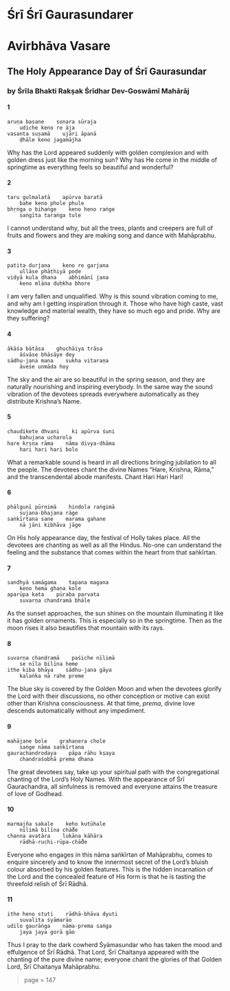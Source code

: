 # Śrī Śrī Gaurasundarer
# Avirbhāva Vasare

## The Holy Appearance Day of Śrī Gaurasundar

### by Śrīla Bhakti Rakṣak Śrīdhar Dev-Goswāmī Mahārāj

#### 1

    aruṇa basane    sonara sūraja
        udiche keno re āja
    vasanta suṣamā    ujāri āpanā
        ḍhāle keno jagamājha

Why has the Lord appeared suddenly with golden complexion and with golden dress just like the morning sun? Why has He come in the middle of springtime as everything feels so beautiful and wonderful?

#### 2

    taru gulmalatā    apūrva baratā
        bahe keno phole phule
    bhṛṅga o bihaṅge    keno heno raṅge
        saṅgīta taraṅga tule

I cannot understand why, but all the trees, plants and creepers are full of fruits and flowers and they are making song and dance with Mahāprabhu.

#### 3

    patita durjana    keno re garjana
        ullāse phāṭhiyā poḍe
    vidyā kula dhana    abhimānī jana
        keno mlāna duḥkha bhore

I am very fallen and unqualified. Why is this sound vibration coming to me, and why am I getting inspiration through it. Those who have high caste, vast knowledge and material wealth, they have so much ego and pride. Why are they suffering?

#### 4

    ākāśa bātāsa    ghuchāiya trāsa
        āśvāse bhāsāye dey
    sādhu-jana mana    sukha vitaraṇa
        āveśe unmāda hoy

The sky and the air are so beautiful in the spring season, and they are naturally nourishing and inspiring everybody. In the same way the sound vibration of the devotees spreads everywhere automatically as they distribute Krishna’s Name.

#### 5

    chaudikete dhvani    ki apūrva śuni
        bahujana ucharola
    hare kṛṣṇa rāma    nāma divya-dhāma
        hari hari hari bolo

What a remarkable sound is heard in all directions bringing jubilation to all the people. The devotees chant the divine Names “Hare, Krishna, Rāma,” and the transcendental abode manifests. Chant Hari Hari Hari!

#### 6

    phālgunī pūrṇimā    hindola raṅgimā
        sujana-bhajana rāge
    saṅkīrtana sane    marama gahane
        nā jāni kibhāva jāge

On His holy appearance day, the festival of Holly takes place. All the devotees are chanting as well as all the Hindus. No-one can understand the feeling and the substance that comes within the heart from that saṅkīrtan.

#### 7

    sandhyā samāgama    tapana magana
        keno hema ghana kole
    aparūpa kata    pūraba parvata
        suvarṇa chandramā bhāle

As the sunset approaches, the sun shines on the mountain illuminating it like it has golden ornaments. This is especially so in the springtime. Then as the moon rises it also beautifies that mountain with its rays.

#### 8

    suvarṇa chandramā    paśiche nīlimā
        se nīla bilīna heme
    ithe kiba bhāya    sādhu-jana gāya
        kalaṅka nā rahe preme

The blue sky is covered by the Golden Moon and when the devotees glorify the Lord with their discussions, no other conception or motive can exist other than Krishna consciousness. At that time, *prema*, divine love descends automatically without any impediment.

#### 9

    mahājane bole    grahaṇera chole
        saṅge nāma saṅkīrtana
    gaurachandrodaya    pāpa rāhu kṣaya
        chandraśobhā prema dhana

The great devotees say, take up your spiritual path with the congregational chanting of the Lord’s Holy Names. With the appearance of Śrī Gaurachandra, all sinfulness is removed and everyone attains the treasure of love of Godhead.

#### 10

    marmajña sakale    keho kutūhale
        nīlimā bilīna chā̐de
    channa avatāra    lukāna kāhāra
        rādhā-ruchi-rūpa-chā̐de

Everyone who engages in this nāma saṅkīrtan of Mahāprabhu, comes to enquire sincerely and to know the innermost secret of the Lord’s bluish colour absorbed by his golden features. This is the hidden incarnation of the Lord and the concealed feature of His form is that he is tasting the threefold relish of Śrī Rādhā.

#### 11

    ithe heno stuti    rādhā-bhāva dyuti
        suvalita śyāmarāo
    udilo gaurāṅga    nāma-prema saṅga
        jaya jaya gorā gāo

Thus I pray to the dark cowherd Śyāmasundar who has taken the mood and effulgence of Śrī Rādhā. That Lord, Śrī Chaitanya appeared with the chanting of the pure divine name; everyone chant the glories of that Golden Lord, Śrī Chaitanya Mahāprabhu.


> page = 147